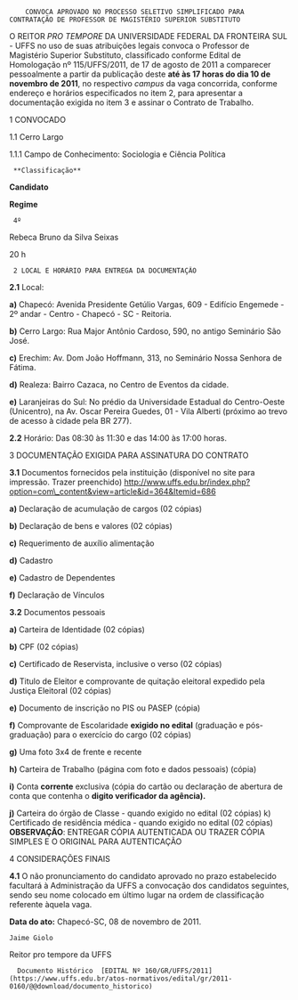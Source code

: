         CONVOCA APROVADO NO PROCESSO SELETIVO SIMPLIFICADO PARA CONTRATAÇÃO DE PROFESSOR DE MAGISTÉRIO SUPERIOR SUBSTITUTO  

O REITOR *PRO TEMPORE* DA UNIVERSIDADE FEDERAL DA FRONTEIRA SUL - UFFS no uso de suas atribuições legais convoca o Professor de Magistério Superior Substituto, classificado conforme Edital de Homologação nº 115/UFFS/2011, de 17 de agosto de 2011 a comparecer pessoalmente a partir da publicação deste **até às 17 horas do dia 10 de novembro de 2011**, no respectivo *campus* da vaga concorrida, conforme endereço e horários especificados no item 2, para apresentar a documentação exigida no item 3 e assinar o Contrato de Trabalho.

 1 CONVOCADO

 1.1 Cerro Largo

 1.1.1 Campo de Conhecimento: Sociologia e Ciência Política

     **Classificação**

   **Candidato**

   **Regime**

     4º 

   Rebeca Bruno da Silva Seixas

   20 h

     2 LOCAL E HORÁRIO PARA ENTREGA DA DOCUMENTAÇÃO

 **2.1** Local:

 **a)** Chapecó: Avenida Presidente Getúlio Vargas, 609 - Edifício Engemede - 2º andar - Centro - Chapecó - SC - Reitoria.

 **b)** Cerro Largo: Rua Major Antônio Cardoso, 590, no antigo Seminário São José.

 **c)** Erechim: Av. Dom João Hoffmann, 313, no Seminário Nossa Senhora de Fátima.

 **d)** Realeza: Bairro Cazaca, no Centro de Eventos da cidade.

 **e)** Laranjeiras do Sul: No prédio da Universidade Estadual do Centro-Oeste (Unicentro), na Av. Oscar Pereira Guedes, 01 - Vila Alberti (próximo ao trevo de acesso à cidade pela BR 277).

 **2.2** Horário: Das 08:30 às 11:30 e das 14:00 às 17:00 horas.

 3 DOCUMENTAÇÃO EXIGIDA PARA ASSINATURA DO CONTRATO

 **3.1** Documentos fornecidos pela instituição (disponível no site para impressão. Trazer preenchido) http://www.uffs.edu.br/index.php?option=com\_content&view=article&id=364&Itemid=686

 **a)** Declaração de acumulação de cargos (02 cópias)

 **b)** Declaração de bens e valores (02 cópias)

 **c)** Requerimento de auxílio alimentação

 **d)** Cadastro

 **e)** Cadastro de Dependentes

 **f)** Declaração de Vínculos

 **3.2** Documentos pessoais

 **a)** Carteira de Identidade (02 cópias)

 **b)** CPF (02 cópias)

 **c)** Certificado de Reservista, inclusive o verso (02 cópias)

 **d)** Titulo de Eleitor e comprovante de quitação eleitoral expedido pela Justiça Eleitoral (02 cópias)

 **e)** Documento de inscrição no PIS ou PASEP (cópia)

 **f)** Comprovante de Escolaridade **exigido no edital** (graduação e pós- graduação) para o exercício do cargo (02 cópias)

 **g)** Uma foto 3x4 de frente e recente

 **h)** Carteira de Trabalho (página com foto e dados pessoais) (cópia)

 **i)** Conta **corrente** exclusiva (cópia do cartão ou declaração de abertura de conta que contenha o **digito verificador da agência).**

 **j)** Carteira do órgão de Classe - quando exigido no edital (02 cópias) k) Certificado de residência médica - quando exigido no edital (02 cópias) **OBSERVAÇÃO**: ENTREGAR CÓPIA AUTENTICADA OU TRAZER CÓPIA SIMPLES E O ORIGINAL PARA AUTENTICAÇÃO

 4 CONSIDERAÇÕES FINAIS

 **4.1** O não pronunciamento do candidato aprovado no prazo estabelecido facultará à Administração da UFFS a convocação dos candidatos seguintes, sendo seu nome colocado em último lugar na ordem de classificação referente àquela vaga.

  

   **Data do ato:** Chapecó-SC, 08 de novembro de 2011.   
 

    Jaime Giolo   
 Reitor pro tempore da UFFS 

      Documento Histórico  [EDITAL Nº 160/GR/UFFS/2011](https://www.uffs.edu.br/atos-normativos/edital/gr/2011-0160/@@download/documento_historico)     
      